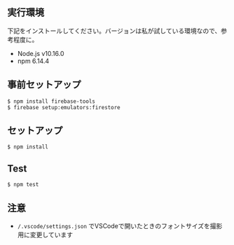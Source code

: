 ## 実行環境
下記をインストールしてください。バージョンは私が試している環境なので、参考程度に。

- Node.js v10.16.0
- npm 6.14.4

## 事前セットアップ

```
$ npm install firebase-tools
$ firebase setup:emulators:firestore
```

## セットアップ

```
$ npm install
```

## Test

```
$ npm test
```

## 注意
- `/.vscode/settings.json` でVSCodeで開いたときのフォントサイズを撮影用に変更しています
